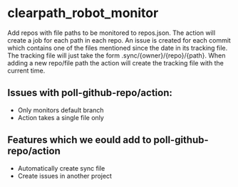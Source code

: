 # clearpath_robot_monitor
Add repos with file paths to be monitored to repos.json. The action will create a job for each path in each repo. An issue is created for each commit which contains one of the files mentioned since the date in its tracking file.  The tracking file will just take the form .sync/{owner}/{repo}/{path}. When adding a new repo/file path the action will create the tracking file with the current time.

## Issues with poll-github-repo/action:
* Only monitors default branch
* Action takes a single file only

## Features which we eould add to poll-github-repo/action
* Automatically create sync file
* Create issues in another project
